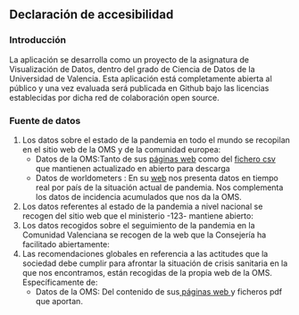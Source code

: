 ## Declaración de accesibilidad

### Introducción

La aplicación se desarrolla como un proyecto de la asignatura de Visualización de Datos, dentro del grado de Ciencia de Datos de la Universidad de Valencia. Esta aplicación está completamente abierta al público y una vez evaluada será publicada en Github bajo las licencias establecidas por dicha red de colaboración open source.

### Fuente de datos
<ol>
<li> Los datos sobre el estado de la pandemia en todo el mundo se recopilan en el sitio web de la OMS y de la comunidad europea:
<ul> <li type="circle"> Datos de la OMS:Tanto de sus <a href="https://covid19.who.int/">páginas web</a> como del <a href="https://covid19.who.int/WHO-COVID-19-global-table-data.csv"> fichero csv </a>que mantienen actualizado en abierto para descarga </li></ul>	
<ul> <li type="circle"> Datos de  worldometers :    En su <a href='https://www.worldometers.info/coronavirus/'>web</a> nos presenta datos en tiempo real por país de la situación actual de pandemia. Nos complementa los datos de incidencia acumulados que nos da la OMS. </li></ul>	

</li>
<li>
Los datos referentes al estado de la pandemia a nivel nacional se recogen del sitio web que el ministerio -123- mantiene abierto:
</li>
<li>
Los datos recogidos sobre el seguimiento de la pandemia en la Comunidad Valenciana se recogen de la web que la Consejería ha facilitado abiertamente:
</li>
<li>
  Las recomendaciones globales en referencia a las actitudes que la sociedad debe cumplir para afrontar la situación de crisis sanitaria en la que nos encontramos, están recogidas de la propia web de la OMS. Específicamente de:

 <ul><li type="circle">Datos de la OMS: Del contenido de sus<a href="https://covid19.who.int/"> páginas web </a> y ficheros pdf que aportan.</li></ul>
</li>
 </ol>